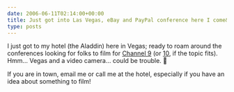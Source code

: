 ```yaml
---
date: 2006-06-11T02:14:00+00:00
title: Just got into Las Vegas, eBay and PayPal conference here I come&#8230;
type: posts
---
```

I just got to my hotel (the Aladdin) here in Vegas; ready to roam around the conferences looking for folks to film for [Channel 9](http://channel9.msdn.com) (or [10](http://on10.net), if the topic fits). Hmm... Vegas and a video camera... could be trouble. 🙂

If you are in town, email me or call me at the hotel, especially if you have an idea about something to film!
